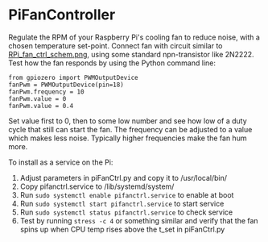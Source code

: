 # PiFanController
Regulate the RPM of your Raspberry Pi's cooling fan to reduce noise, 
with a chosen temperature set-point.
Connect fan with circuit similar to [RPi_fan_ctrl_schem.png](https://github.com/hekland/PiFanController/blob/master/RPi_fan_ctrl_schem.png), using some standard
npn-transistor like 2N2222.
Test how the fan responds by using the Python command line:

```
from gpiozero import PWMOutputDevice
fanPwm = PWMOutputDevice(pin=18)
fanPwm.frequency = 10 
fanPwm.value = 0
fanPwm.value = 0.4
```
Set value first to 0, then to some low number and see how low of a duty
cycle that still can start the fan. The frequency can be adjusted to 
a value which makes less noise. Typically higher frequencies make the
fan hum more.

To install as a service on the Pi:
1. Adjust parameters in piFanCtrl.py and copy it to /usr/local/bin/
2. Copy pifanctrl.service to /lib/systemd/system/
3. Run `sudo systemctl enable pifanctrl.service` to enable at boot
4. Run `sudo systemctl start pifanctrl.service` to start service
5. Run `sudo systemctl status pifanctrl.service` to check service
6. Test by running `stress -c 4` or something similar and verify that the
   fan spins up when CPU temp rises above the t_set in piFanCtrl.py
